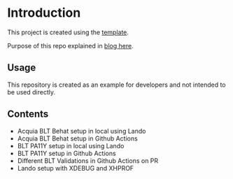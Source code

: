 # Introduction

This project is created using the [template](https://github.com/drupal-composer/drupal-project).

Purpose of this repo explained in [blog here](https://www.nikunj.dev/behat-tests-lando-and-apple-m1).

## Usage

This repository is created as an example for developers and not intended to be used directly.

## Contents

* Acquia BLT Behat setup in local using Lando
* Acquia BLT Behat setup in Github Actions
* BLT PA11Y setup in local using Lando
* BLT PA11Y setup in Github Actions
* Different BLT Validations in Github Actions on PR
* Lando setup with XDEBUG and XHPROF
